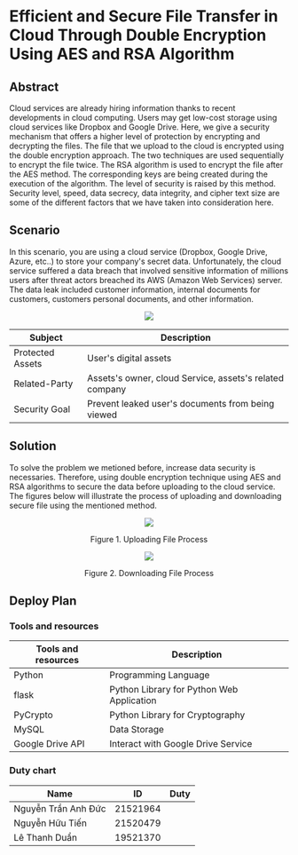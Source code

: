 # Efficient and Secure File Transfer in Cloud Through Double Encryption Using AES and RSA Algorithm

## Abstract
Cloud services are already hiring information thanks to recent developments in cloud computing. Users may get low-cost storage using cloud services like Dropbox and Google Drive. Here, we give a security mechanism that offers a higher level of protection by encrypting and decrypting the files. The file that we upload to the cloud is encrypted using the double encryption approach. The two techniques are used sequentially to encrypt the file twice.
The RSA algorithm is used to encrypt the file after the AES method. The corresponding keys are being created during the execution of the algorithm. The level of security is raised by this method. Security level, speed, data secrecy, data integrity, and cipher text size are some of the different factors that we have taken into consideration here.

## Scenario
In this scenario, you are using a cloud service (Dropbox, Google Drive, Azure, etc..) to store your company's secret data. Unfortunately, the cloud service suffered a data breach that involved sensitive information of millions users after threat actors breached its AWS (Amazon Web Services) server. The data leak included customer information, internal documents for customers, customers personal documents, and other information.

<p align="center">
  <img src="https://user-images.githubusercontent.com/92283038/226251074-a5947361-be29-46ea-a3c9-7927d686b773.png" />
</p>

| Subject     | Description |
| ----------- | ----------- |
| Protected Assets | User's digital assets       |
|Related-Party | Assets's owner, cloud Service, assets's related company|
|Security Goal | Prevent leaked user's documents from being viewed|

## Solution

To solve the problem we metioned before, increase data security is necessaries. Therefore, using double encryption technique using AES and RSA algorithms to secure the data before uploading to the cloud service. The figures below will illustrate the process of uploading and downloading secure file using the mentioned method.

<p align="center">
  <img src="https://user-images.githubusercontent.com/92283038/226259242-a8667334-87dd-4cc0-a289-30cafa94037d.png" />
</p>

<p align="center">
Figure 1. Uploading File Process
</p>

<p align="center">
  <img src="https://user-images.githubusercontent.com/92283038/226261577-c98380e3-52ab-479c-9b51-2b5089a8969d.png" />
</p>

<p align="center">
Figure 2. Downloading File Process
</p>

## Deploy Plan

### Tools and resources
|   Tools and resources   | Description |
| ----------- | ----------- |
|Python | Programming Language|
| flask | Python Library for Python Web Application | 
| PyCrypto| Python Library for Cryptography |
| MySQL | Data Storage | 
| Google Drive API | Interact with Google Drive Service | 


### Duty chart

|   Name   | ID | Duty | 
| ----------- | ----------- | ----------- |
| Nguyễn Trần Anh Đức | 21521964 | |
| Nguyễn Hữu Tiến | 21520479 | |
| Lê Thanh Duẩn | 19521370 | |
